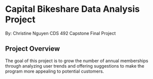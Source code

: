 # Capital Bikeshare Data Analysis Project

By: Christine Nguyen 
CDS 492 Capstone Final Project

## Project Overview

The goal of this project is to grow the number of annual memberships through analyzing user trends and offering suggestions to make the program more appealing to potential customers.  

